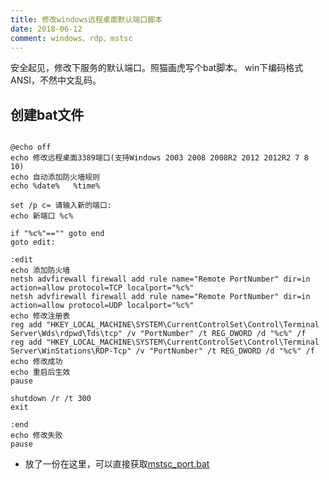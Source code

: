 ```yaml
---
title: 修改windows远程桌面默认端口脚本
date: 2018-06-12
comment: windows、rdp、mstsc
---
```


安全起见，修改下服务的默认端口。照猫画虎写个bat脚本。 win下编码格式ANSI，不然中文乱码。

## 创建bat文件
<pre><code>
@echo off
echo 修改远程桌面3389端口(支持Windows 2003 2008 2008R2 2012 2012R2 7 8 10)
echo 自动添加防火墙规则
echo %date%   %time%

set /p c= 请输入新的端口:
echo 新端口 %c%

if "%c%"=="" goto end
goto edit:

:edit
echo 添加防火墙
netsh advfirewall firewall add rule name="Remote PortNumber" dir=in action=allow protocol=TCP localport="%c%"
netsh advfirewall firewall add rule name="Remote PortNumber" dir=in action=allow protocol=UDP localport="%c%"
echo 修改注册表
reg add "HKEY_LOCAL_MACHINE\SYSTEM\CurrentControlSet\Control\Terminal Server\Wds\rdpwd\Tds\tcp" /v "PortNumber" /t REG_DWORD /d "%c%" /f
reg add "HKEY_LOCAL_MACHINE\SYSTEM\CurrentControlSet\Control\Terminal Server\WinStations\RDP-Tcp" /v "PortNumber" /t REG_DWORD /d "%c%" /f
echo 修改成功
echo 重启后生效
pause

shutdown /r /t 300
exit

:end
echo 修改失败
pause
</pre></code>

* 放了一份在这里，可以直接获取[mstsc_port.bat](https://raw.githubusercontent.com/veigrent/Blog/master/src/mstsc_port.bat)


